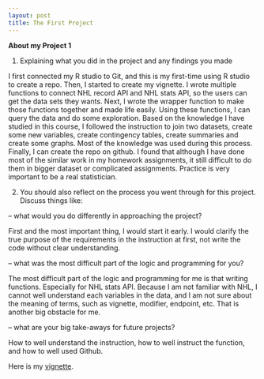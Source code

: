 ```yaml
---
layout: post
title: The First Project
---
```


**About my Project 1**

1.	Explaining what you did in the project and any findings you made

I first connected my R studio to Git, and this is my first-time using R studio to create a repo. Then, I started to create my vignette. I wrote multiple functions to connect NHL record API and NHL stats API, so the users can get the data sets they wants. Next, I wrote the wrapper function to make those functions together and made life easily. Using these functions, I can query the data and do some exploration. Based on the knowledge I have studied in this course, I followed the instruction to join two datasets, create some new variables, create contingency tables, create summaries and create some graphs. Most of the knowledge was used during this process. Finally, I can create the repo on github. I found that although I have done most of the similar work in my homework assignments, it still difficult to do them in bigger dataset or complicated assignments. Practice is very important to be a real statistician.

2.	 You should also reflect on the process you went through for this project. Discuss things like:

– what would you do differently in approaching the project?

First and the most important thing, I would start it early. I would clarify the true purpose of the requirements in the instruction at first, not write the code without clear understanding. 

– what was the most difficult part of the logic and programming for you?

The most difficult part of the logic and programming for me is that writing functions. Especially for NHL stats API. Because I am not familiar with NHL, I cannot well understand each variables in the data, and I am not sure about the meaning of terms, such as vignette, modifier, endpoint, etc. That is another big obstacle for me. 

– what are your big take-aways for future projects?

How to well understand the instruction, how to well instruct the function, and how to well used Github. 

Here is my [vignette](https://yuyaooo.github.io/Poroject1/).


